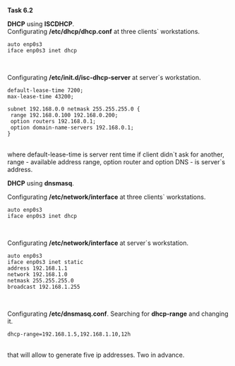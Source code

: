 **Task 6.2**
<br>

**DHCP** using **ISCDHCP**.
<br>
Configurating **/etc/dhcp/dhcp.conf** at three clients` workstations.
<br>
```
auto enp0s3
iface enp0s3 inet dhcp
```
<br>

Configurating **/etc/init.d/isc-dhcp-server** at server`s workstation.
<br>
```
default-lease-time 7200;
max-lease-time 43200;

subnet 192.168.0.0 netmask 255.255.255.0 {
 range 192.168.0.100 192.168.0.200;
 option routers 192.168.0.1;
 option domain-name-servers 192.168.0.1;
}
```
<br>
where default-lease-time is server rent time if client didn`t ask for another, range - available address range, option router and option DNS - is server`s address.
<br>

**DHCP** using **dnsmasq**.
<br>

Configurating **/etc/network/interface** at three clients` workstations.
<br>
```
auto enp0s3
iface enp0s3 inet dhcp
```
<br>

Configurating **/etc/network/interface** at server`s workstation.
<br>
```
auto enp0s3
iface enp0s3 inet static
address 192.168.1.1
network 192.168.1.0
netmask 255.255.255.0
broadcast 192.168.1.255
```
<br>

Configurating **/etc/dnsmasq.conf**. Searching for **dhcp-range** and changing it.
<br>
```
dhcp-range=192.168.1.5,192.168.1.10,12h
```
<br>
that will allow to generate five ip addresses. Two in advance.
<br>


